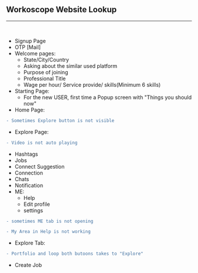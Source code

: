## Workoscope Website Lookup
***
<br/> 

* Signup Page 
* OTP [Mail] 
* Welcome pages:
	* State/City/Country
	* Asking about the similar used platform 
	* Purpose of joining 
	* Professional Title
	* Wage per hour/ Service provide/ skills(Minimum 6 skills)
* Starting Page:
	* For the new USER, first time a Popup screen with "Things you should now"
* Home Page:
```diff
- Sometimes Explore button is not visible  
```
* Explore Page:
```diff
- Video is not auto playing 
```
* Hashtags
* Jobs
* Connect Suggestion
* Connection 
* Chats
* Notification 
* ME:
	* Help 
	* Edit profile
	* settings 
``` diff
- sometimes ME tab is not opening 
```	
``` diff
- My Area in Help is not working
```
* Explore Tab:
``` diff
- Portfolio and loop both butoons takes to "Explore"
```
* Create Job

